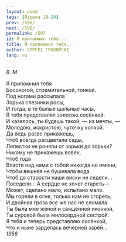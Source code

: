 ```yaml
---
layout: poem
tags: [Лірыка 19-20]
prev: /596/
next: /598/
permalink: /597
id: Я припомнил тебя...
title: Я припомнил тебя...
author: СЯРГЕІ ГРАХОЎСКІ
lang: ru
---
```



*В. М.*  

Я припомнил тебя  
Босоногой, стремительной, тонкой.  
Под ногами рассыпала  
Зорька слезинки росы,  
И тогда, в те былые шальные часы,  
Я тебя представлял золотою сосёнкой.  
И казалось, ты будешь такой, — из мечты, —  
Молодою, искристою, чуточку колкой.  
Да ведь разве прикажешь,  
Чтоб всегда расцветали сады,  
Лепестки не роняли от зорьки до зорьки?  
Никому не прикажешь вовек,  
Чтоб года  
Власти над нами с тобой никогда не имени,  
Чтобы вешняя не бушевала вода.  
Чтоб до старости наши виски не седели...  
Поседели... А сердце не хочет стареть—  
Может, сделано мало, испытано мало.  
Мы горели в огне, только нам не сгореть,  
И двойная гроза все же нас не сломала.  
Ты была мне женой и священной иконкой,  
Ты суровой была милосердной сестрой.  
Я тебя и теперь представляю сосёнкой,  
Что и ныне зарделась вечерней зарёй...  
*1956*  

